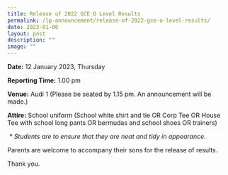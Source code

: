 ```yaml
---
title: Release of 2022 GCE O Level Results
permalink: /lp-announcement/release-of-2022-gce-o-level-results/
date: 2023-01-06
layout: post
description: ""
image: ""
---
```

**Date:** 12 January 2023, Thursday

**Reporting Time:** 1.00 pm

**Venue:** Audi 1 (Please be seated by 1.15 pm. An announcement will be made.)

**Attire:** School uniform (School white shirt and tie OR Corp Tee OR House Tee with school long pants OR bermudas and school shoes OR trainers)

 _\* Students are to ensure that they are neat and tidy in appearance._

Parents are welcome to accompany their sons for the release of results.

Thank you.